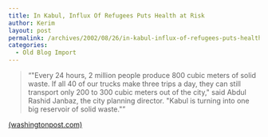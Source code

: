 ```yaml
---
title: In Kabul, Influx Of Refugees Puts Health at Risk
author: Kerim
layout: post
permalink: /archives/2002/08/26/in-kabul-influx-of-refugees-puts-health-at-risk/
categories:
  - Old Blog Import
---
```


>   &#8220;"Every 24 hours, 2 million people produce 800 cubic meters of solid waste. If all 40 of our trucks make three trips a day, they can still transport only 200 to 300 cubic meters out of the city," said Abdul Rashid Janbaz, the city planning director. "Kabul is turning into one big reservoir of solid waste."&#8221;


<a href="http://www.washingtonpost.com/wp-dyn/articles/A60938-2002Aug25.html" onclick="_gaq.push(['_trackEvent', 'outbound-article', 'http://www.washingtonpost.com/wp-dyn/articles/A60938-2002Aug25.html', '(washingtonpost.com)']);" >(washingtonpost.com)</a>

